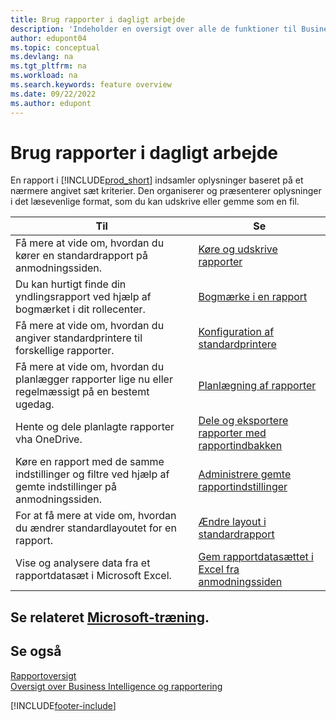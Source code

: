 ```yaml
---
title: Brug rapporter i dagligt arbejde
description: 'Indeholder en oversigt over alle de funktioner til Business Intelligence og rapportering, som understøttes i Business Central-produktet.'
author: edupont04
ms.topic: conceptual
ms.devlang: na
ms.tgt_pltfrm: na
ms.workload: na
ms.search.keywords: feature overview
ms.date: 09/22/2022
ms.author: edupont
---
```

# <a name="use-reports-in-daily-work"></a><a name="use-reports-in-daily-work"></a>Brug rapporter i dagligt arbejde

En rapport i [!INCLUDE[prod_short](includes/prod_short.md)] indsamler oplysninger baseret på et nærmere angivet sæt kriterier. Den organiserer og præsenterer oplysninger i det læsevenlige format, som du kan udskrive eller gemme som en fil.  

| Til | Se |
| --- | --- |
| Få mere at vide om, hvordan du kører en standardrapport på anmodningssiden. | [Køre og udskrive rapporter](ui-work-report.md) |
| Du kan hurtigt finde din yndlingsrapport ved hjælp af bogmærket i dit rollecenter. | [Bogmærke i en rapport](ui-bookmarks.md) |
| Få mere at vide om, hvordan du angiver standardprintere til forskellige rapporter. | [Konfiguration af standardprintere](ui-specify-printer-selection-reports.md#default) |
| Få mere at vide om, hvordan du planlægger rapporter lige nu eller regelmæssigt på en bestemt ugedag. | [Planlægning af rapporter](ui-work-report.md#ScheduleReport) |
| Hente og dele planlagte rapporter vha OneDrive. | [Dele og eksportere rapporter med rapportindbakken](ui-work-report-inbox.md) |
| Køre en rapport med de samme indstillinger og filtre ved hjælp af gemte indstillinger på anmodningssiden. | [Administrere gemte rapportindstillinger](reports-saving-reusing-settings.md)|
| For at få mere at vide om, hvordan du ændrer standardlayoutet for en rapport. | [Ændre layout i standardrapport](ui-how-change-layout-currently-used-report.md) |
| Vise og analysere data fra et rapportdatasæt i Microsoft Excel. | [Gem rapportdatasættet i Excel fra anmodningssiden](/dynamics365-release-plan/2021wave1/smb/dynamics365-business-central/save-report-dataset-excel-request-page) |

## <a name="see-related-microsoft-training"></a><a name="see-related-microsoft-training"></a>Se relateret [Microsoft-træning](/training/paths/setup-reporting-dynamics-365-business-central/).

## <a name="see-also"></a><a name="see-also"></a>Se også

[Rapportoversigt](reports-available-reports.md)  
[Oversigt over Business Intelligence og rapportering](ui-work-report.md)  

[!INCLUDE[footer-include](includes/footer-banner.md)]

